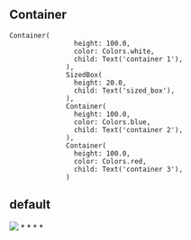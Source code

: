 ## Container
```
Container(
                height: 100.0,
                color: Colors.white,
                child: Text('container 1'),
              ),
              SizedBox(
                height: 20.0,
                child: Text('sized_box'),
              ),
              Container(
                height: 100.0,
                color: Colors.blue,
                child: Text('container 2'),
              ),
              Container(
                height: 100.0,
                color: Colors.red,
                child: Text('container 3'),
              )
```
## __default__   
<img src="https://user-images.githubusercontent.com/33628588/100632280-ffbe9a80-336f-11eb-84a5-959e347733f0.png">
* * *
* 
